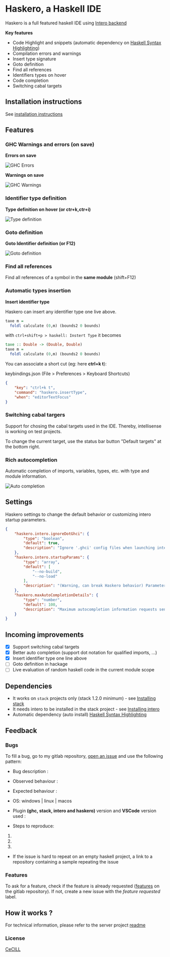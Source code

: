 # Haskero, a Haskell IDE
Haskero is a full featured haskell IDE using [Intero backend](https://github.com/commercialhaskell/intero)

**Key features**

* Code Highlight and snippets (automatic dependency on [Haskell Syntax Highlighting](https://marketplace.visualstudio.com/items?itemName=justusadam.language-haskell))
* Compilation errors and warnings
* Insert type signature
* Goto definition
* Find all references
* Identifiers types on hover
* Code completion
* Switching cabal targets

## Installation instructions

See [installation instructions](https://gitlab.com/vannnns/haskero/blob/master/client/doc/installation.md)

## Features

### GHC Warnings and errors (on save)

**Errors on save**

![GHC Errors](https://gitlab.com/vannnns/haskero/raw/master/client/media/error-on-save.gif "GHC Errors")

**Warnings on save**

![GHC Warnings](https://gitlab.com/vannnns/haskero/raw/master/client/media/warning-on-save.gif "GHC Warnings")

### Identifier type definition

**Type definition on hover (or ctr+k,ctr+i)**

![Type definition](https://gitlab.com/vannnns/haskero/raw/master/client/media/type-at.gif "Type definition")

### Goto definition

**Goto Identifier definition (or F12)**

![Goto definition](https://gitlab.com/vannnns/haskero/raw/master/client/media/loc-at.gif "Goto definition")

### Find all references

Find all references of a symbol in the **same module** (shift+F12)

### Automatic types insertion

**Insert identifier type**

Haskero can insert any identifier type one live above.
```haskell
taxe m =
  foldl calculate (0,m) (bounds2 0 bounds)
```
with `ctrl+shift+p > haskell: Instert Type` it becomes

```haskell
taxe :: Double -> (Double, Double)
taxe m =
  foldl calculate (0,m) (bounds2 0 bounds)
```

You can associate a short cut (eg: here **ctrl+k t**):

keybindings.json (File > Preferences > Keyboard Shortcuts)
```json
{
    "key": "ctrl+k t",
    "command": "haskero.insertType",
    "when": "editorTextFocus"
}
```

### Switching cabal targers

Support for chosing the cabal targets used in the IDE. Thereby, intellisense is working on test projects.

To change the current target, use the status bar button "Default targets" at the bottom right.

### Rich autocompletion

Automatic completion of imports, variables, types, etc. with type and module information.

![Auto completion](https://gitlab.com/vannnns/haskero/raw/master/client/media/autocompletion.gif "Auto completion")

## Settings

Haskero settings to change the default behavior or customizing intero startup parameters.

```json
{
    "haskero.intero.ignoreDotGhci": {
        "type": "boolean",
        "default": true,
        "description": "Ignore '.ghci' config files when launching intero ghci"
    },
    "haskero.intero.startupParams": {
        "type": "array",
        "default": [
            "--no-build",
            "--no-load"
        ],
        "description": "(Warning, can break Haskero behavior) Parameters sent to intero ghci"
    },
    "haskero.maxAutoCompletionDetails": {
        "type": "number",
        "default": 100,
        "description": "Maximum autocompletion information requests sent to get type info/module in the autocompletion flow. Set to 0 to disable details info in autocompletion."
    }
}
```

## Incoming improvements

- [x] Support switching cabal targets
- [x] Better auto completion (support dot notation for qualified imports, ...)
- [x] Insert identifier type one line above
- [ ] Goto definition in hackage
- [ ] Live evaluation of random haskell code in the current module scope

## Dependencies

* It works on `stack` projects only (stack 1.2.0 minimum) - see [Installing stack](https://docs.haskellstack.org/en/stable/install_and_upgrade)
* It needs intero to be installed in the stack project - see [Installing intero](https://github.com/commercialhaskell/intero/blob/master/TOOLING.md#installing)
* Automatic dependency (auto install) [Haskell Syntax Highlighting](https://marketplace.visualstudio.com/items?itemName=justusadam.language-haskell)

## Feedback

### Bugs

To fill a bug, go to my gitlab repository, [open an issue](https://gitlab.com/vannnns/haskero/issues) and use the following pattern:

- Bug description :

- Observed behaviour :

- Expected behaviour :

- OS: windows | linux | macos

- Plugin **(ghc, stack, intero and haskero)** version and **VSCode** version used :

- Steps to reproduce:

1.

2.

3.

- If the issue is hard to repeat on an empty haskell project, a link to a repository containing a sample repeating the issue

### Features

To ask for a feature, check if the feature is already requested ([features](https://gitlab.com/vannnns/haskero/issues?label_name%5B%5D=Feature) on the gitlab repository).
If not, create a new issue with the *feature requested* label.

## How it works ?

For technical information, please refer to the server project [readme](https://gitlab.com/vannnns/haskero/blob/master/server/README.md)

### License
[CeCILL](LICENSE)